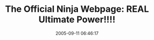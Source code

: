 ---
date: 2005-09-11 06:46:17
link:
  source: delicious
  source_url: https://del.icio.us/roytang
  text: 'The Official Ninja Webpage:  REAL Ultimate Power!!!!'
  url: http://www.realultimatepower.net/index4.htm
slug: the-official-ninja-webpage-real-ultimate-power
source: delicious
tags:
- funny
- ninjas
title: 'The Official Ninja Webpage:  REAL Ultimate Power!!!!'
---